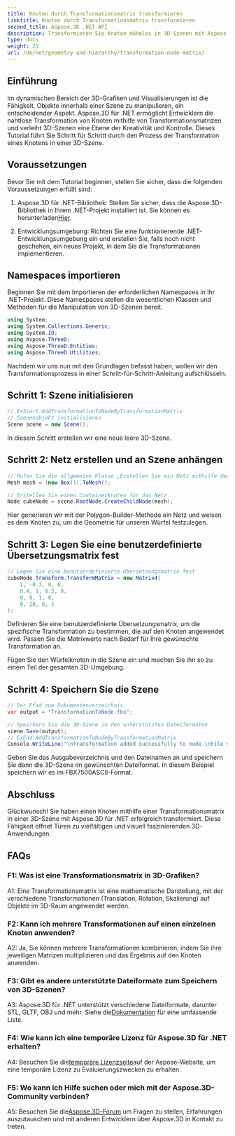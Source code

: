 ```yaml
---
title: Knoten durch Transformationsmatrix transformieren
linktitle: Knoten durch Transformationsmatrix transformieren
second_title: Aspose.3D .NET API
description: Transformieren Sie Knoten mühelos in 3D-Szenen mit Aspose.3D für .NET. Lernen Sie Schritt-für-Schritt-Knotentransformationen mit dem Tutorial.
type: docs
weight: 21
url: /de/net/geometry-and-hierarchy/transformation-node-matrix/
---
```

## Einführung

Im dynamischen Bereich der 3D-Grafiken und Visualisierungen ist die Fähigkeit, Objekte innerhalb einer Szene zu manipulieren, ein entscheidender Aspekt. Aspose.3D für .NET ermöglicht Entwicklern die nahtlose Transformation von Knoten mithilfe von Transformationsmatrizen und verleiht 3D-Szenen eine Ebene der Kreativität und Kontrolle. Dieses Tutorial führt Sie Schritt für Schritt durch den Prozess der Transformation eines Knotens in einer 3D-Szene.

## Voraussetzungen

Bevor Sie mit dem Tutorial beginnen, stellen Sie sicher, dass die folgenden Voraussetzungen erfüllt sind:

1.  Aspose.3D für .NET-Bibliothek: Stellen Sie sicher, dass die Aspose.3D-Bibliothek in Ihrem .NET-Projekt installiert ist. Sie können es herunterladen[Hier](https://releases.aspose.com/3d/net/).

2. Entwicklungsumgebung: Richten Sie eine funktionierende .NET-Entwicklungsumgebung ein und erstellen Sie, falls noch nicht geschehen, ein neues Projekt, in dem Sie die Transformationen implementieren.

## Namespaces importieren

Beginnen Sie mit dem Importieren der erforderlichen Namespaces in Ihr .NET-Projekt. Diese Namespaces stellen die wesentlichen Klassen und Methoden für die Manipulation von 3D-Szenen bereit.

```csharp
using System;
using System.Collections.Generic;
using System.IO;
using Aspose.ThreeD;
using Aspose.ThreeD.Entities;
using Aspose.ThreeD.Utilities;
```

Nachdem wir uns nun mit den Grundlagen befasst haben, wollen wir den Transformationsprozess in einer Schritt-für-Schritt-Anleitung aufschlüsseln.

## Schritt 1: Szene initialisieren

```csharp
// ExStart:AddTransformationToNodeByTransformationMatrix
// Szenenobjekt initialisieren
Scene scene = new Scene();

```

In diesem Schritt erstellen wir eine neue leere 3D-Szene.

## Schritt 2: Netz erstellen und an Szene anhängen

```csharp
// Rufen Sie die allgemeine Klasse „Erstellen Sie ein Netz mithilfe der Polygon-Builder-Methode“ auf, um eine Netzinstanz festzulegen
Mesh mesh = (new Box()).ToMesh();

// Erstellen Sie einen Containerknoten für das Netz.
Node cubeNode = scene.RootNode.CreateChildNode(mesh);
```

Hier generieren wir mit der Polygon-Builder-Methode ein Netz und weisen es dem Knoten zu, um die Geometrie für unseren Würfel festzulegen.

## Schritt 3: Legen Sie eine benutzerdefinierte Übersetzungsmatrix fest

```csharp
// Legen Sie eine benutzerdefinierte Übersetzungsmatrix fest
cubeNode.Transform.TransformMatrix = new Matrix4(
    1, -0.3, 0, 0,
    0.4, 1, 0.3, 0,
    0, 0, 1, 0,
    0, 20, 0, 1
);        
```

Definieren Sie eine benutzerdefinierte Übersetzungsmatrix, um die spezifische Transformation zu bestimmen, die auf den Knoten angewendet wird. Passen Sie die Matrixwerte nach Bedarf für Ihre gewünschte Transformation an.

Fügen Sie den Würfelknoten in die Szene ein und machen Sie ihn so zu einem Teil der gesamten 3D-Umgebung.

## Schritt 4: Speichern Sie die Szene

```csharp
// Der Pfad zum Dokumentenverzeichnis.
var output = "TransformationToNode.fbx";

// Speichern Sie die 3D-Szene in den unterstützten Dateiformaten
scene.Save(output);
// ExEnd:AddTransformationToNodeByTransformationMatrix
Console.WriteLine("\nTransformation added successfully to node.\nFile saved at " + output);
```

Geben Sie das Ausgabeverzeichnis und den Dateinamen an und speichern Sie dann die 3D-Szene im gewünschten Dateiformat. In diesem Beispiel speichern wir es im FBX7500ASCII-Format.

## Abschluss

Glückwunsch! Sie haben einen Knoten mithilfe einer Transformationsmatrix in einer 3D-Szene mit Aspose.3D für .NET erfolgreich transformiert. Diese Fähigkeit öffnet Türen zu vielfältigen und visuell faszinierenden 3D-Anwendungen.

## FAQs

### F1: Was ist eine Transformationsmatrix in 3D-Grafiken?

A1: Eine Transformationsmatrix ist eine mathematische Darstellung, mit der verschiedene Transformationen (Translation, Rotation, Skalierung) auf Objekte im 3D-Raum angewendet werden.

### F2: Kann ich mehrere Transformationen auf einen einzelnen Knoten anwenden?

A2: Ja, Sie können mehrere Transformationen kombinieren, indem Sie ihre jeweiligen Matrizen multiplizieren und das Ergebnis auf den Knoten anwenden.

### F3: Gibt es andere unterstützte Dateiformate zum Speichern von 3D-Szenen?

 A3: Aspose.3D für .NET unterstützt verschiedene Dateiformate, darunter STL, GLTF, OBJ und mehr. Siehe die[Dokumentation](https://reference.aspose.com/3d/net/) für eine umfassende Liste.

### F4: Wie kann ich eine temporäre Lizenz für Aspose.3D für .NET erhalten?

 A4: Besuchen Sie die[temporäre Lizenzseite](https://purchase.aspose.com/temporary-license/)auf der Aspose-Website, um eine temporäre Lizenz zu Evaluierungszwecken zu erhalten.

### F5: Wo kann ich Hilfe suchen oder mich mit der Aspose.3D-Community verbinden?

 A5: Besuchen Sie die[Aspose.3D-Forum](https://forum.aspose.com/c/3d/18) um Fragen zu stellen, Erfahrungen auszutauschen und mit anderen Entwicklern über Aspose.3D in Kontakt zu treten.